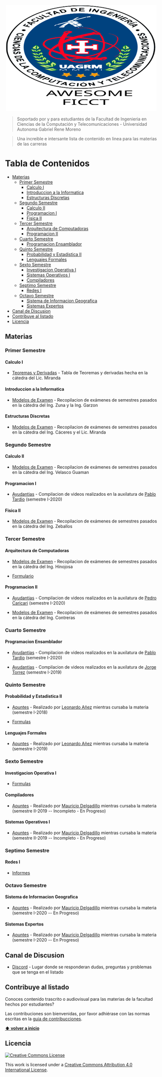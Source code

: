 <div align="center">
	<img width="500" height="350" src="imagenes/AWESOME FICCT.svg" alt="Awesome">
</div>

> Soportado por y para estudiantes de la Facultad de Ingenieria en Ciencias de la Computación y Telecomunicaciones - Universidad Autonoma Gabriel Rene Moreno

> Una increible e intersante lista de contenido en linea para las materias de las carreras

# Tabla de Contenidos

<!-- vim-markdown-toc GFM -->

- [Materias](#materias)
  - [Primer Semestre](#primer-semestre)
    - [Calculo I](#calculo-i)
    - [Introduccion a la Informatica](#introduccion-a-la-informatica)
    - [Estructuras Discretas](#estructuras-discretas)
  - [Segundo Semestre](#segundo-semestre)
    - [Calculo II](#calculo-ii)
    - [Programacion I](#programacion-i)
    - [Fisica II](#fisica-ii)
  - [Tercer Semestre](#tercer-semestre)
    - [Arquitectura de Computadoras](#arquitectura-de-computadoras)
    - [Programacion II](#programacion-ii)
  - [Cuarto Semestre](#cuarto-semestre)
    - [Programacion Ensamblador](#programacion-ensamblador)
  - [Quinto Semestre](#quinto-semestre)
    - [Probabilidad y Estadistica II](#probabilidad-y-estadistica-ii)
    - [Lenguajes Formales](#lenguajes-formales)
  - [Sexto Semestre](#sexto-semestre)
    - [Investigacion Operativa I](#investigacion-operativa-i)
    - [Sistemas Operativos I](#sistemas-operativos-i)
    - [Compiladores](#compiladores)
  - [Septimo Semestre](#septimo-semestre)
    - [Redes I](#redes-i)
  - [Octavo Semestre](#octavo-semestre)
    - [Sistema de Informacion Geografica](#sistema-de-informacion-geografica)
    - [Sistemas Expertos](#sistemas-expertos)
- [Canal de Discusion](#canal-de-discusion)
- [Contribuye al listado](#contribuye-al-listado)
- [Licencia](#licencia)

<!-- vim-markdown-toc -->

## Materias

### Primer Semestre

#### Calculo I

- [Teoremas y Derivadas](https://github.com/ficct/Apuntes/blob/master/Materias/MAT101%20-%20Calculo%20I/Teoremas%20y%20Derivadas.pdf) - Tabla de Teoremas y derivadas hecha en la cátedra del Lic. Miranda

#### Introduccion a la Informatica

- [Modelos de Examen](https://github.com/ficct/Apuntes/blob/master/Materias/INF110%20-%20Introduccion%20a%20la%20Informatica/Introduccion_a_la_Informatica_Modelos_de_Examen.pdf) - Recopilacion de exámenes de semestres pasados en la cátedra del Ing. Zuna y la Ing. Garzon

#### Estructuras Discretas

- [Modelos de Examen](https://github.com/ficct/Apuntes/blob/master/Materias/INF119%20-%20Estructuras%20Discretas/Estructuras_Discretas_Modelos_de_Examen.pdf) - Recopilacion de exámenes de semestres pasados en la cátedra del Ing. Cáceres y el Lic. Miranda

### Segundo Semestre

#### Calculo II

- [Modelos de Examen](https://github.com/ficct/Apuntes/blob/master/Materias/MAT102%20-%20Calculo%20II/Calculo_II_Modelos_de_Examen.pdf) - Recopilacion de exámenes de semestres pasados en la cátedra del Ing. Velasco Guaman

#### Programacion I

- [Ayudantias](https://www.youtube.com/playlist?list=PL1urG4s7pAjqge3qN_S7jgGHL1vBUEEUb) - Compilacion de videos realizados en la auxilatura de [Pablo Tardio](https://github.com/pablotardio) (semestre I-2020)

#### Fisica II

- [Modelos de Examen](https://github.com/ficct/Apuntes/blob/master/Materias/FIS102%20-%20Fisica%20II/Fisica_II_Modelos_de_Examen.pdf) - Recopilacion de exámenes de semestres pasados en la cátedra del Ing. Zeballos

### Tercer Semestre

#### Arquitectura de Computadoras

- [Modelos de Examen](https://github.com/ficct/Apuntes/blob/master/Materias/INF211%20-%20Arquitectura%20de%20Computadoras/Modelos_de_Arquitectura.pdf) - Recopilacion de exámenes de semestres pasados en la cátedra del Ing. Hinojosa

- [Formulario](https://github.com/ficct/Apuntes/blob/master/Materias/INF211%20-%20Arquitectura%20de%20Computadoras/Formulario_De_Arquitectura.pdf)

#### Programacion II

- [Ayudantias](https://www.youtube.com/playlist?list=PLrGTQrXjW2c4EX0h3PE7s0takEkon0Hgv) - Compilacion de videos realizados en la auxilatura de [Pedro Caricari](https://github.com/cartory) (semestre I-2020)

- [Modelos de Examen](https://github.com/ficct/Apuntes/blob/master/Materias/INF210%20-%20Programacion%20II/Programacion_II_Modelo_de_Examen.pdf) - Recopilacion de exámenes de semestres pasados en la cátedra del Ing. Contreras

### Cuarto Semestre

#### Programacion Ensamblador

- [Ayudantias](https://www.youtube.com/playlist?list=PL1urG4s7pAjqLW1Dwi5gdqO7OvtWps74K) - Compilacion de videos realizados en la auxilatura de [Pablo Tardio](https://github.com/pablotardio) (semestre I-2020)

- [Ayudantias](https://www.youtube.com/playlist?list=PL9nQV6aBk_HWgmXC941_1KysTnpZ0a6hV) - Compilacion de videos realizados en la auxilatura de [Jorge Torrez](https://github.com/JrogeT) (semestre I-2019)

### Quinto Semestre

#### Probabilidad y Estadistica II

- [Apuntes](https://github.com/ficct/Apuntes/blob/master/Materias/MAT302%20-%20Probabilidad%20y%20Estadistica%20II/Apuntes%20de%20Estadistica%20II.pdf) - Realizado por [Leonardo Añez](https://github.com/toborochi) mientras cursaba la materia (semestre I-2018)

- [Formulas](https://github.com/ficct/Apuntes/blob/master/Materias/MAT302%20-%20Probabilidad%20y%20Estadistica%20II/Formulas%20MAT302.pdf)

#### Lenguajes Formales

- [Apuntes](https://github.com/ficct/Apuntes/blob/master/Materias/INF319%20-%20Lenguajes%20Formales/Lenguajes%20Formales.pdf) - Realizado por [Leonardo Añez](https://github.com/toborochi) mientras cursaba la materia (semestre I-2019)

### Sexto Semestre

#### Investigacion Operativa I

- [Formulas](https://github.com/ficct/Apuntes/blob/master/Materias/MAT419%20-%20Investigacion%20Operativa%20II/Formulas%20MAT419.pdf)

#### Compiladores

- [Apuntes](https://github.com/ficct/Apuntes/blob/master/Materias/INF329%20-%20Compiladores/Apuntes_de_Compiladores.pdf) - Realizado por [Mauricio Delgadillo](https://github.com/Dup1n) mientras cursaba la materia (semestre II-2019 -- Incompleto - En Progreso)

#### Sistemas Operativos I

- [Apuntes](https://github.com/ficct/Apuntes/blob/master/Materias/INF323%20-%20Sistemas%20Operativos%20I/Sistemas_Operativos_I.pdf) - Realizado por [Mauricio Delgadillo](https://github.com/Dup1n) mientras cursaba la materia (semestre II-2019 -- Incompleto - En Progreso)

### Septimo Semestre

#### Redes I

- [Informes](https://github.com/ficct/Apuntes/tree/master/Materias/INF433%20-%20Redes%20I/Informes)

### Octavo Semestre

#### Sistema de Informacion Geografica

- [Apuntes](https://github.com/ficct/Apuntes/blob/master/Materias/INF442%20-%20Sistemas%20de%20Informaci%C3%B3n%20Geogr%C3%A1fica/Sistema_de_Informacion_Geografica_Apuntes.pdf) - Realizado por [Mauricio Delgadillo](https://github.com/Dup1n) mientras cursaba la materia (semestre I-2020 -- En Progreso)

#### Sistemas Expertos

- [Apuntes](https://github.com/ficct/Apuntes/blob/master/Materias/INF428%20-%20Sistemas%20Expertos/Sistemas_Expertos_Apuntes.pdf) - Realizado por [Mauricio Delgadillo](https://github.com/Dup1n) mientras cursaba la materia (semestre I-2020 -- En Progreso)

## Canal de Discusion

- [Discord](https://discord.gg/BdY4F9) - Lugar donde se responderan dudas, preguntas y problemas que se tenga en el listado

## Contribuye al listado

Conoces contenido trascrito o audiovisual para las materias de la facultad hechos por estudiantes?

Las contribuciones son bienvenidas, por favor adhiérase con las normas escritas en la [guia de contribucciones](Contribuciones.md).

**[⬆ volver a inicio](#materias)**

## Licencia

[![Creative Commons License](http://i.creativecommons.org/l/by/4.0/88x31.png)](http://creativecommons.org/licenses/by/4.0/)

This work is licensed under a [Creative Commons Attribution 4.0 International License](http://creativecommons.org/licenses/by/4.0/).
